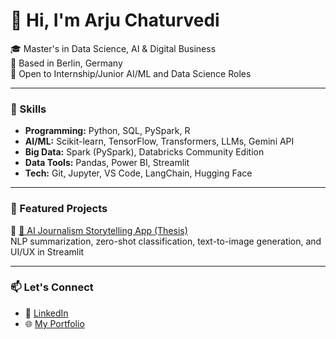 # 👋 Hi, I'm Arju Chaturvedi

🎓 Master's in Data Science, AI & Digital Business  
📍 Based in Berlin, Germany  
💼 Open to Internship/Junior AI/ML and Data Science Roles  

---

### 🔧 Skills

- **Programming:** Python, SQL, PySpark, R
- **AI/ML:** Scikit-learn, TensorFlow, Transformers, LLMs, Gemini API
- **Big Data:** Spark (PySpark), Databricks Community Edition
- **Data Tools:** Pandas, Power BI, Streamlit
- **Tech:** Git, Jupyter, VS Code, LangChain, Hugging Face

---

### 🚀 Featured Projects

🔗 [📰 AI Journalism Storytelling App (Thesis)](https://github.com/arju-chaturvedi/reimagining-journalism)  
NLP summarization, zero-shot classification, text-to-image generation, and UI/UX in Streamlit

---

### 📫 Let's Connect

- 🔗 [LinkedIn](https://www.linkedin.com/in/arju-chaturvedi)
- 🌐 [My Portfolio](https://www.notion.so/Arju-Chaturvedi-Data-AI-Project-Portfolio-1d03da61e3e880cd8da5db7353cb6200?pvs=4)
